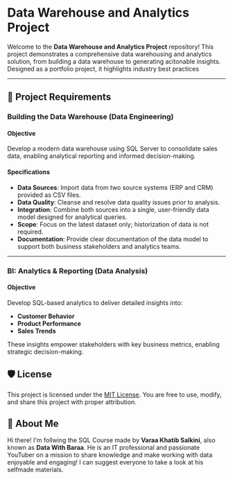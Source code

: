 # Data Warehouse and Analytics Project 

Welcome to the **Data Warehouse and Analytics Project** repository! 
This project demonstrates a comprehensive data warehousing and analytics solution, from building a data warehouse to generating acitonable insights. Designed as a portfolio project, it 
highlights industry best practices 

---

## 🚀 Project Requirements

### Building the Data Warehouse (Data Engineering)

#### Objective
Develop a modern data warehouse using SQL Server to consolidate sales data, enabling analytical reporting and informed decision-making.

#### Specifications
- **Data Sources**: Import data from two source systems (ERP and CRM) provided as CSV files.
- **Data Quality**: Cleanse and resolve data quality issues prior to analysis.
- **Integration**: Combine both sources into a single, user-friendly data model designed for analytical queries.
- **Scope**: Focus on the latest dataset only; historization of data is not required.
- **Documentation**: Provide clear documentation of the data model to support both business stakeholders and analytics teams.

---

### BI: Analytics & Reporting (Data Analysis)

#### Objective
Develop SQL-based analytics to deliver detailed insights into:
- **Customer Behavior**
- **Product Performance**
- **Sales Trends**

These insights empower stakeholders with key business metrics, enabling strategic decision-making.  

## 🛡️ License

This project is licensed under the [MIT License](LICENSE). You are free to use, modify, and share this project with proper attribution.

## 🌟 About Me

Hi there! I'm follwing the SQL Course made by **Varaa Khatib Salkini**, also known as **Data With Baraa**. He is an IT professional and passionate YouTuber on a mission to share knowledge and make working with data enjoyable and engaging! I can suggest everyone to take a look at his selfmade materials. 
